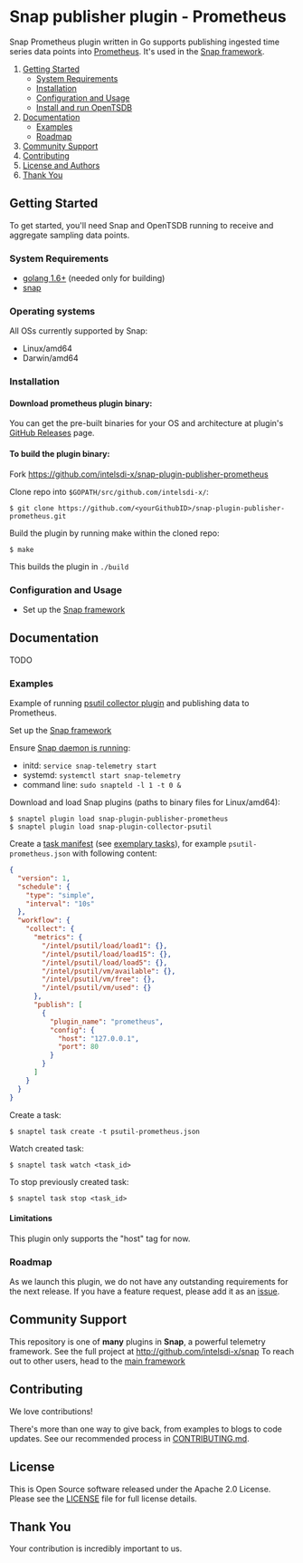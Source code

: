 <!--
http://www.apache.org/licenses/LICENSE-2.0.txt


Copyright 2015 Intel Corporation

Licensed under the Apache License, Version 2.0 (the "License");
you may not use this file except in compliance with the License.
You may obtain a copy of the License at

    http://www.apache.org/licenses/LICENSE-2.0

Unless required by applicable law or agreed to in writing, software
distributed under the License is distributed on an "AS IS" BASIS,
WITHOUT WARRANTIES OR CONDITIONS OF ANY KIND, either express or implied.
See the License for the specific language governing permissions and
limitations under the License.
-->
# Snap publisher plugin - Prometheus

Snap Prometheus plugin written in Go supports publishing ingested time series data points into [Prometheus](http://prometheus.io).
It's used in the [Snap framework](http://github.com:intelsdi-x/snap).


1. [Getting Started](#getting-started)
    * [System Requirements](#system-requirements)
    * [Installation](#installation)
    * [Configuration and Usage](#configuration-and-usage)
    * [Install and run OpenTSDB](#install-and-run-opentsdb)
2. [Documentation](#documentation)
    * [Examples](#examples)
    * [Roadmap](#roadmap)
3. [Community Support](#community-support)
4. [Contributing](#contributing)
5. [License and Authors](#license-and-authors)
6. [Thank You](#thank-you)


## Getting Started
To get started, you'll need Snap and OpenTSDB running to receive and aggregate sampling data points.

### System Requirements
* [golang 1.6+](https://golang.org/dl/) (needed only for building)
* [snap](https://github.com/intelsdi-x/snap)

### Operating systems
All OSs currently supported by Snap:
* Linux/amd64
* Darwin/amd64

### Installation
#### Download prometheus plugin binary:
You can get the pre-built binaries for your OS and architecture at plugin's [GitHub Releases](https://github.com/adragomir/snap-plugin-publisher-prometheus/releases) page.

#### To build the plugin binary:
Fork https://github.com/intelsdi-x/snap-plugin-publisher-prometheus

Clone repo into `$GOPATH/src/github.com/intelsdi-x/`:

```
$ git clone https://github.com/<yourGithubID>/snap-plugin-publisher-prometheus.git
```

Build the plugin by running make within the cloned repo:
```
$ make
```
This builds the plugin in `./build`

### Configuration and Usage
* Set up the [Snap framework](https://github.com/intelsdi-x/snap/blob/master/README.md#getting-started)

## Documentation

TODO

### Examples

Example of running [psutil collector plugin](https://github.com/intelsdi-x/snap-plugin-collector-psutil) and publishing data to Prometheus.

Set up the [Snap framework](https://github.com/intelsdi-x/snap/blob/master/README.md#getting-started)

Ensure [Snap daemon is running](https://github.com/intelsdi-x/snap#running-snap):
* initd: `service snap-telemetry start`
* systemd: `systemctl start snap-telemetry`
* command line: `sudo snapteld -l 1 -t 0 &`

Download and load Snap plugins (paths to binary files for Linux/amd64):
```
$ snaptel plugin load snap-plugin-publisher-prometheus
$ snaptel plugin load snap-plugin-collector-psutil
```

Create a [task manifest](https://github.com/intelsdi-x/snap/blob/master/docs/TASKS.md) (see [exemplary tasks](examples/tasks/)),
for example `psutil-prometheus.json` with following content:
```json
{
  "version": 1,
  "schedule": {
    "type": "simple",
    "interval": "10s"
  },
  "workflow": {
    "collect": {
      "metrics": {
        "/intel/psutil/load/load1": {},
        "/intel/psutil/load/load15": {},
        "/intel/psutil/load/load5": {},
        "/intel/psutil/vm/available": {},
        "/intel/psutil/vm/free": {},
        "/intel/psutil/vm/used": {}
      },
      "publish": [
        {
          "plugin_name": "prometheus",
          "config": {
            "host": "127.0.0.1",
            "port": 80
          }
        }
      ]
    }
  }
}
```
Create a task:
```
$ snaptel task create -t psutil-prometheus.json
```

Watch created task:
```
$ snaptel task watch <task_id>
```

To stop previously created task:
```
$ snaptel task stop <task_id>
```

#### Limitations
This plugin only supports the "host" tag for now.

### Roadmap
As we launch this plugin, we do not have any outstanding requirements for the next release. If you have a feature request, please add it as an [issue](https://github.com/adragomir/snap-plugin-publisher-prometheus/issues).

## Community Support
This repository is one of **many** plugins in **Snap**, a powerful telemetry framework. See the full project at http://github.com/intelsdi-x/snap To reach out to other users, head to the [main framework](https://github.com/intelsdi-x/snap#community-support)

## Contributing
We love contributions!

There's more than one way to give back, from examples to blogs to code updates. See our recommended process in [CONTRIBUTING.md](CONTRIBUTING.md).

## License
This is Open Source software released under the Apache 2.0 License. Please see the [LICENSE](LICENSE) file for full license details.

## Thank You
Your contribution is incredibly important to us.

